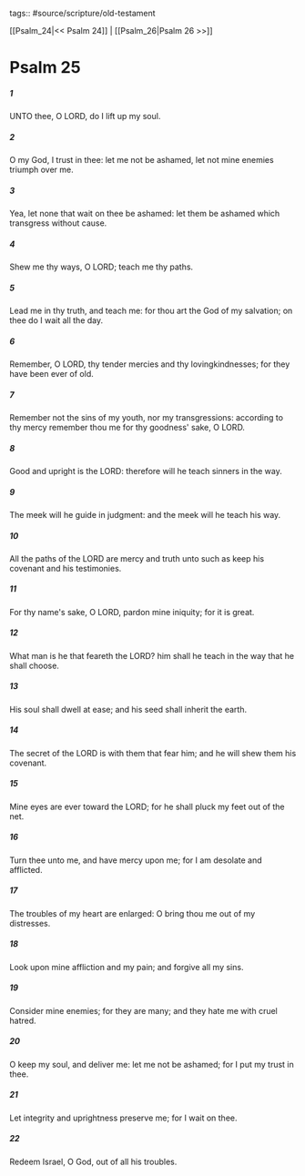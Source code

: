 tags:: #source/scripture/old-testament

[[Psalm_24|<< Psalm 24]] | [[Psalm_26|Psalm 26 >>]]

# Psalm 25

##### 1

UNTO thee, O LORD, do I lift up my soul.

##### 2

O my God, I trust in thee: let me not be ashamed, let not mine enemies triumph over me.

##### 3

Yea, let none that wait on thee be ashamed: let them be ashamed which transgress without cause.

##### 4

Shew me thy ways, O LORD; teach me thy paths.

##### 5

Lead me in thy truth, and teach me: for thou art the God of my salvation; on thee do I wait all the day.

##### 6

Remember, O LORD, thy tender mercies and thy lovingkindnesses; for they have been ever of old.

##### 7

Remember not the sins of my youth, nor my transgressions: according to thy mercy remember thou me for thy goodness' sake, O LORD.

##### 8

Good and upright is the LORD: therefore will he teach sinners in the way.

##### 9

The meek will he guide in judgment: and the meek will he teach his way.

##### 10

All the paths of the LORD are mercy and truth unto such as keep his covenant and his testimonies.

##### 11

For thy name's sake, O LORD, pardon mine iniquity; for it is great.

##### 12

What man is he that feareth the LORD? him shall he teach in the way that he shall choose.

##### 13

His soul shall dwell at ease; and his seed shall inherit the earth.

##### 14

The secret of the LORD is with them that fear him; and he will shew them his covenant.

##### 15

Mine eyes are ever toward the LORD; for he shall pluck my feet out of the net.

##### 16

Turn thee unto me, and have mercy upon me; for I am desolate and afflicted.

##### 17

The troubles of my heart are enlarged: O bring thou me out of my distresses.

##### 18

Look upon mine affliction and my pain; and forgive all my sins.

##### 19

Consider mine enemies; for they are many; and they hate me with cruel hatred.

##### 20

O keep my soul, and deliver me: let me not be ashamed; for I put my trust in thee.

##### 21

Let integrity and uprightness preserve me; for I wait on thee.

##### 22

Redeem Israel, O God, out of all his troubles.
